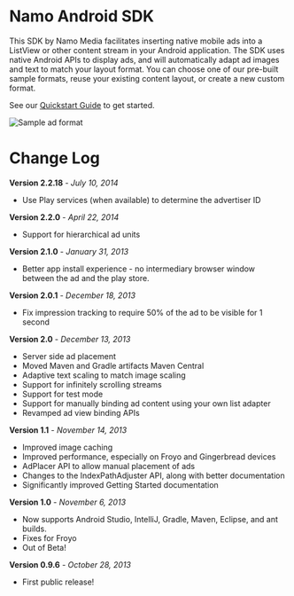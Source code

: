Namo Android SDK
===========

This SDK by Namo Media facilitates inserting native mobile ads into a ListView or other content stream in your Android application. The SDK uses native Android APIs to display ads, and will automatically adapt ad images and text to match your layout format. You can choose one of our pre-built sample formats, reuse your existing content layout, or create a new custom format.

See our [Quickstart Guide](http://docs.namomedia.com/quickstart) to get started.

![Sample ad format](http://docs.namomedia.com/images/android-readme-image.png)

Change Log
===========

**Version 2.2.18** - *July 10, 2014*
* Use Play services (when available) to determine the advertiser ID

**Version 2.2.0** - *April 22, 2014*
* Support for hierarchical ad units

**Version 2.1.0** - *January 31, 2013*
* Better app install experience - no intermediary browser window between the ad and the play store.

**Version 2.0.1** - *December 18, 2013*
* Fix impression tracking to require 50% of the ad to be visible for 1 second

**Version 2.0** - *December 13, 2013*
* Server side ad placement
* Moved Maven and Gradle artifacts Maven Central
* Adaptive text scaling to match image scaling
* Support for infinitely scrolling streams
* Support for test mode
* Support for manually binding ad content using your own list adapter
* Revamped ad view binding APIs

**Version 1.1** - *November 14, 2013*
* Improved image caching
* Improved performance, especially on Froyo and Gingerbread devices
* AdPlacer API to allow manual placement of ads
* Changes to the IndexPathAdjuster API, along with better documentation
* Significantly improved Getting Started documentation

**Version 1.0** - *November 6, 2013*
* Now supports Android Studio, IntelliJ, Gradle, Maven, Eclipse, and ant builds. 
* Fixes for Froyo
* Out of Beta!

**Version 0.9.6** - *October 28, 2013*
* First public release!


